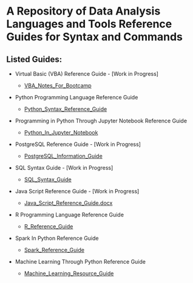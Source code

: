# A Repository of Data Analysis Languages and Tools Reference Guides for Syntax and Commands

## **Listed Guides**:
- Virtual Basic (VBA) Reference Guide - [Work in Progress]
  - [VBA_Notes_For_Bootcamp](VBA_Notes_For_Bootcamp.rtf)

- Python Programming Language Reference Guide
  - [Python_Syntax_Reference_Guide](Python_Syntax_Reference_Guide.rtf)

- Programming in Python Through Jupyter Notebook Reference Guide
  - [Python_In_Jupyter_Notebook](Python_In_Jupyter_Notebook.rtf)

- PostgreSQL Reference Guide - [Work in Progress]
  - [PostgreSQL_Information_Guide](PostgreSQL_Information_Guide.docx)

- SQL Syntax Guide - [Work in Progress]
  - [SQL_Syntax_Guide](SQL_Syntax_Guide.docx)

- Java Script Reference Guide - [Work in Progress]
  - [Java_Script_Reference_Guide.docx](Java_Script_Reference_Guide.docx)

- R Programming Language Reference Guide
  - [R_Reference_Guide](R_Reference_Guide.docx)

- Spark In Python Reference Guide
  - [Spark_Reference_Guide](Spark_Reference_Guide.docx)

- Machine Learning Through Python Reference Guide
  - [Machine_Learning_Resource_Guide](Machine_Learning_Resource_Guide.docx)

